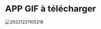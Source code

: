 # APP GIF à télécharger

![20221221105218](https://user-images.githubusercontent.com/75996200/208876081-690c21c6-3d70-44b4-9d36-6e814cc48451.png)

